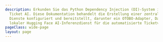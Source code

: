 ```yaml
---
description: Erkunden Sie das Python Dependency Injection (DI)-System im Kern von Open
  Ticket AI. Diese Dokumentation behandelt die Erstellung einer zentralen Registry, die wichtige
  Dienste konfiguriert und bereitstellt, darunter ein OTOBO-Adapter, Datenaufbereiter und ein
  lokaler Hugging Face AI-Inferenzdienst für die automatisierte Ticketverarbeitung.
pageClass: wide-page
layout: page
---
```

<CodeDocumentation parentPackageId="src.ce.core.config" show-all-classes show-all-functions />